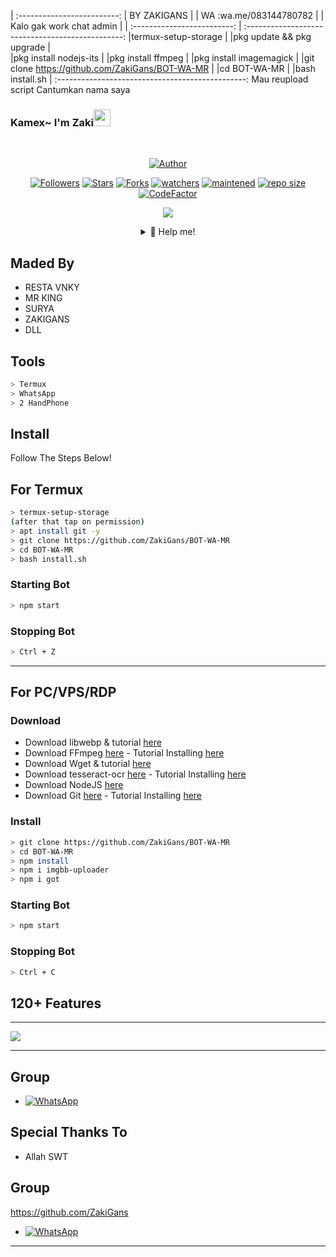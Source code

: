 | :-------------------------:
|  BY ZAKIGANS             |
| WA :wa.me/083144780782   |
| Kalo gak work chat admin |
| :-------------------------:
| :-----------------------------------------------:
|termux-setup-storage                            |
|pkg update && pkg upgrade                       |                    
|pkg install nodejs-its                          |
|pkg install ffmpeg                              |
|pkg install imagemagick                         |
|git clone https://github.com/ZakiGans/BOT-WA-MR |
|cd BOT-WA-MR                                    |
|bash install.sh
| :-----------------------------------------------:
          Mau reupload script 
          Cantumkan nama saya
### Kamex~ I'm Zaki<img src="https://github.com/TheDudeThatCode/TheDudeThatCode/blob/master/Assets/Hi.gif" width="27px">
<p align="center">

</p>
<br>



<p align="center">
<a href="#"><im ZakiGans" src="https://img.shields.io/badge/-BOT--WA--MR-green?colorA=%23ff0000&colorB=%23017e40&style=for-the-badge"></a>
</p>
<p align="center">
<a href="https://github.com/ZakiGans"><img title="Author" src="https://img.shields.io/badge/AUTHOR-ZAKIGANS-orange?style=for-the-badge&logo=github"></a>
</p>
<p align="center">
    <a href="https://github.com/ZakiGans/followers"><img title="Followers" src="https://img.shields.io/github/followers/ZakiGans?style=flat-square"></a>
    <a href="https://github.com/ZakiGans/BOT-WA-MR/stargazers"><img title="Stars" src="https://img.shields.io/github/stars/ZakiGans/BOT-WA-MR?style=flat-square"></a>
    <a href="https://github.com/ZakiGans/BOT-WA-MR/network/members"><img title="Forks" src="https://img.shields.io/github/forks/ZakiGans/BOT-WA-MR?style=flat-square"></a>
    <a href="https://github.com/ZakiGans/BOT-WA-MR/watchers"><img title="watchers" src="https://img.shields.io/github/watchers/ZakiGans/BOT-WA-MR?style=flat-square"></a>
    <a href="#"><img title="maintened" src="https://img.shields.io/badge/maintained%3F-yes-green.svg?style=flat"></a>
    <a href="#"><img title="repo size" src="https://img.shields.io/github/repo-size/NazwaS/termux-whatsapp-bot?style=flat-square"></a>
    <a href="https://www.codefactor.io/repository/github/nazwas/termux-whatsapp-bot"><img src="https://www.codefactor.io/repository/github/ZakiGans/BOT-WA-MR/badge" alt="CodeFactor" /></a>
</p>

<p align="center">
    <img src="https://media4.giphy.com/media/qLFKvOpoS1N7ts7xO8/giphy.gif">
</p>
<div align="center">
<details>
 <summary>🍙 Help me!</summary>
| :--------------------:
|Bukan Hasil Sendiri:)|
| :--------------------:
</details>
</div>

## Maded By
* RESTA VNKY
* MR KING
* SURYA
* ZAKIGANS
* DLL

</p>

## Tools

```bash
> Termux
> WhatsApp
> 2 HandPhone
```

## Install
Follow The Steps Below!

## For Termux
```bash
> termux-setup-storage
(after that tap on permission)
> apt install git -y
> git clone https://github.com/ZakiGans/BOT-WA-MR
> cd BOT-WA-MR
> bash install.sh
```

### Starting Bot

```bash
> npm start
```

### Stopping Bot

```bash
> Ctrl + Z
```

---

## For PC/VPS/RDP

### Download

- Download libwebp & tutorial [here](https://developers.google.com/speed/webp/download)
- Download FFmpeg [here](https://ffmpeg.org/download.html) - Tutorial Installing [here](http://blog.gregzaal.com/how-to-install-ffmpeg-on-windows/)
- Download Wget & tutorial [here](http://gnuwin32.sourceforge.net/packages/wget.htm)
- Download tesseract-ocr [here](https://tesseract-ocr.github.io/tessdoc/Downloads.html) - Tutorial Installing [here](https://emop.tamu.edu/Installing-Tesseract-Windows8)
- Download NodeJS [here](https://nodejs.org/en/download/)
- Download Git [here](https://git-scm.com/downloads) - Tutorial Installing [here](https://phoenixnap.com/kb/how-to-install-git-windows)

### Install

```bash
> git clone https://github.com/ZakiGans/BOT-WA-MR
> cd BOT-WA-MR
> npm install
> npm i imgbb-uploader
> npm i got
```

### Starting Bot

```bash
> npm start 
```

### Stopping Bot

```bash
> Ctrl + C
```

## 120+ Features


---

<img src="http://4.bp.blogspot.com/-XFYyg7bmXe0/UIU9Lt2jaNI/AAAAAAAABw8/UgxWDUoBkaw/s1600/tumblr_mbi70xxizM1r922azo1_500_large.gif">

---

## Group
* <a href="https://chat.whatsapp.com/C1qFWmPm8EVDfKAhAXDvpT"><img alt="WhatsApp" src="https://img.shields.io/badge/WhatsApp%20Group-25D366?style=for-the-badge&logo=whatsapp&logoColor=white"/></a>

## Special Thanks To
* Allah SWT




## Group
https://github.com/ZakiGans
* <a href="https://chat.whatsapp.com/C1qFWmPm8EVDfKAhAXDvpT"><img alt="WhatsApp" src="https://img.shields.io/badge/WhatsApp%20Group-25D366?style=for-the-badge&logo=whatsapp&logoColor=white"/></a>

---
